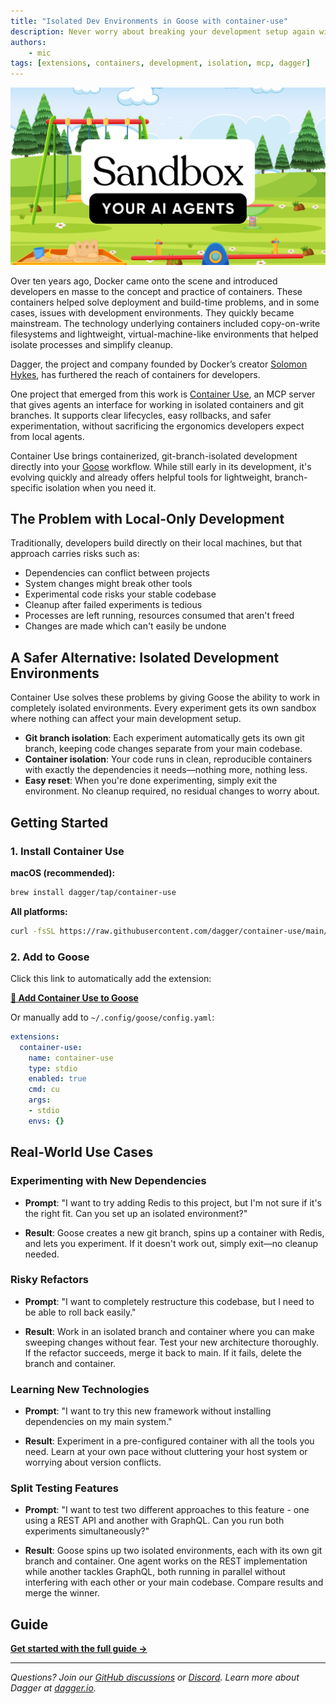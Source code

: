 ```yaml
---
title: "Isolated Dev Environments in Goose with container-use"
description: Never worry about breaking your development setup again with containerized, git-branch-isolated development environments powered by container-use
authors:
    - mic
tags: [extensions, containers, development, isolation, mcp, dagger]
---
```


![blog cover](sandbox.png)

Over ten years ago, Docker came onto the scene and introduced developers en masse to the concept and practice of containers. These containers helped solve deployment and build-time problems, and in some cases, issues with development environments. They quickly became mainstream. The technology underlying containers included copy-on-write filesystems and lightweight, virtual-machine-like environments that helped isolate processes and simplify cleanup.

Dagger, the project and company founded by Docker’s creator [Solomon Hykes](https://www.linkedin.com/in/solomonhykes), has furthered the reach of containers for developers.

 One project that emerged from this work is [Container Use](https://github.com/dagger/container-use), an MCP server that gives agents an interface for working in isolated containers and git branches. It supports clear lifecycles, easy rollbacks, and safer experimentation, without sacrificing the ergonomics developers expect from local agents.

Container Use brings containerized, git-branch-isolated development directly into your [Goose](/) workflow. While still early in its development, it's evolving quickly and already offers helpful tools for lightweight, branch-specific isolation when you need it.

<!-- truncate -->

## The Problem with Local-Only Development

Traditionally, developers build directly on their local machines, but that approach carries risks such as:

- Dependencies can conflict between projects
- System changes might break other tools
- Experimental code risks your stable codebase
- Cleanup after failed experiments is tedious
- Processes are left running, resources consumed that aren't freed
- Changes are made which can't easily be undone

## A Safer Alternative: Isolated Development Environments

Container Use solves these problems by giving Goose the ability to work in completely isolated environments. Every experiment gets its own sandbox where nothing can affect your main development setup.

- **Git branch isolation**:  Each experiment automatically gets its own git branch, keeping code changes separate from your main codebase.
- **Container isolation**:  Your code runs in clean, reproducible containers with exactly the dependencies it needs—nothing more, nothing less.
- **Easy reset**: When you're done experimenting, simply exit the environment. No cleanup required, no residual changes to worry about.

## Getting Started

### 1. Install Container Use

**macOS (recommended):**
```bash
brew install dagger/tap/container-use
```

**All platforms:**
```bash
curl -fsSL https://raw.githubusercontent.com/dagger/container-use/main/install.sh | bash
```

### 2. Add to Goose

Click this link to automatically add the extension:

**[🚀 Add Container Use to Goose](goose://extension?cmd=cu&arg=stdio&id=container-use&name=container%20use&description=use%20containers%20with%20dagger%20and%20git%20for%20isolated%20environments)**

Or manually add to `~/.config/goose/config.yaml`:

```yaml
extensions:
  container-use:
    name: container-use
    type: stdio
    enabled: true
    cmd: cu
    args:
    - stdio
    envs: {}
```

## Real-World Use Cases

### Experimenting with New Dependencies

- **Prompt**: "I want to try adding Redis to this project, but I'm not sure if it's the right fit. Can you set up an isolated environment?"

- **Result**: Goose creates a new git branch, spins up a container with Redis, and lets you experiment. If it doesn't work out, simply exit—no cleanup needed.

### Risky Refactors

- **Prompt**: "I want to completely restructure this codebase, but I need to be able to roll back easily."

- **Result**:  Work in an isolated branch and container where you can make sweeping changes without fear. Test your new architecture thoroughly. If the refactor succeeds, merge it back to main. If it fails, delete the branch and container.

### Learning New Technologies

- **Prompt**: "I want to try this new framework without installing dependencies on my main system."

- **Result**: Experiment in a pre-configured container with all the tools you need. Learn at your own pace without cluttering your host system or worrying about version conflicts.

### Split Testing Features

- **Prompt**: "I want to test two different approaches to this feature - one using a REST API and another with GraphQL. Can you run both experiments simultaneously?"

- **Result**: Goose spins up two isolated environments, each with its own git branch and container. One agent works on the REST implementation while another tackles GraphQL, both running in parallel without interfering with each other or your main codebase. Compare results and merge the winner.

## Guide

**[Get started with the full guide →](/docs/guides/isolated-development-environments)**

---

*Questions? Join our [GitHub discussions](https://github.com/block/goose) or [Discord](https://discord.gg/block-opensource). Learn more about Dagger at [dagger.io](https://dagger.io/).*

<head>
  <meta property="og:title" content="Isolated Dev Environments in Goose with container-use" />
  <meta property="og:type" content="article" />
  <meta property="og:url" content="https://block.github.io/goose/blog/2025/06/19/isolated-development-environments" />
  <meta property="og:description" content="Never worry about breaking your development setup again with containerized, git-branch-isolated development environments powered by container-use" />
  <meta property="og:image" content="https://block.github.io/goose/assets/images/sandbox-0b0f5e6f871cbf48ea1a0be243440aa1.png" />
  <meta name="twitter:card" content="summary_large_image" />
  <meta property="twitter:domain" content="block.github.io/goose" />
  <meta name="twitter:title" content="Isolated Dev Environments in Goose with container-use" />
  <meta name="twitter:description" content="Never worry about breaking your development setup again with containerized, git-branch-isolated development environments powered by container-use" />
  <meta name="twitter:image" content="https://block.github.io/goose/assets/images/sandbox-0b0f5e6f871cbf48ea1a0be243440aa1.png" />
</head>